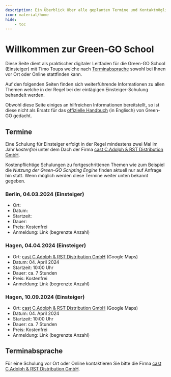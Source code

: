 ```yaml
---
description: Ein Überblick über alle geplanten Termine und Kontaktmöglichkeiten für eine Green-GO School in Ihrem Hause
icon: material/home
hide:
    - toc
---
```

# Willkommen zur Green-GO School

Diese Seite dient als praktischer digitaler Leitfaden für die Green-GO School (Einsteiger) mit Timo Toups welche nach [Terminabsprache](#terminabsprache) sowohl bei Ihnen vor Ort oder Online stattfinden kann.

Auf den folgenden Seiten finden sich weiterführende Informationen zu allen Themen welche in der Regel bei der eintägigen Einsteiger-Schulung behandelt werden.

Obwohl diese Seite einiges an hilfreichen Informationen bereitstellt, so ist diese nicht als Ersatz für das [offizielle Handbuch](https://manual.greengoconnect.com) (in Englisch) von Green-GO gedacht.

## Termine

Eine Schulung für Einsteiger erfolgt in der Regel mindestens zwei Mal im Jahr _kostenfrei_ unter dem Dach der Firma [cast C.Adolph & RST Distribution GmbH](https://castinfo.de). 

Kostenpflichtige Schulungen zu fortgeschrittenen Themen wie zum Beispiel die _Nutzung der Green-GO Scripting Engine_ finden aktuell nur auf Anfrage hin statt. Wenn möglich werden diese Termine weiter unten bekannt gegeben.

### Berlin, 04.03.2024 (Einsteiger)

- Ort: 
- Datum: 
- Startzeit: 
- Dauer: 
- Preis: Kostenfrei
- Anmeldung: Link (begrenzte Anzahl)

### Hagen, 04.04.2024 (Einsteiger)

- Ort: [cast C.Adolph & RST Distribution GmbH](https://www.google.com/maps/dir//cast+C.+Adolph+%26+RST+Distribution+GmbH,+Kabeler+Str.+54A,+58099+Hagen/@51.4085821,7.47655,17z/data=!4m8!4m7!1m0!1m5!1m1!1s0x47b93d04acb6eef5:0xe1c51087640a559!2m2!1d7.4792966!2d51.4086275?entry=ttu) (Google Maps)
- Datum: 04. April 2024
- Startzeit: 10:00 Uhr
- Dauer: ca. 7 Stunden
- Preis: Kostenfrei
- Anmeldung: Link (begrenzte Anzahl)

### Hagen, 10.09.2024 (Einsteiger)

- Ort: [cast C.Adolph & RST Distribution GmbH](https://www.google.com/maps/dir//cast+C.+Adolph+%26+RST+Distribution+GmbH,+Kabeler+Str.+54A,+58099+Hagen/@51.4085821,7.47655,17z/data=!4m8!4m7!1m0!1m5!1m1!1s0x47b93d04acb6eef5:0xe1c51087640a559!2m2!1d7.4792966!2d51.4086275?entry=ttu) (Google Maps)
- Datum: 04. April 2024
- Startzeit: 10:00 Uhr
- Dauer: ca. 7 Stunden
- Preis: Kostenfrei
- Anmeldung: Link (begrenzte Anzahl)

## Terminabsprache

Für eine Schulung vor Ort oder Online kontaktieren Sie bitte die Firma [cast C.Adolph & RST Distribution GmbH](https://castinfo.de).
